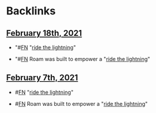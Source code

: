 
# Backlinks
## [February 18th, 2021](<February 18th, 2021.md>)
- "#[FN](<FN.md>) "[ride the lightning](<ride the lightning.md>)"

- "#[FN](<FN.md>) Roam was built to empower a "[ride the lightning](<ride the lightning.md>)"

## [February 7th, 2021](<February 7th, 2021.md>)
- #[FN](<FN.md>) "[ride the lightning](<ride the lightning.md>)"

- #[FN](<FN.md>) Roam was built to empower a "[ride the lightning](<ride the lightning.md>)"

